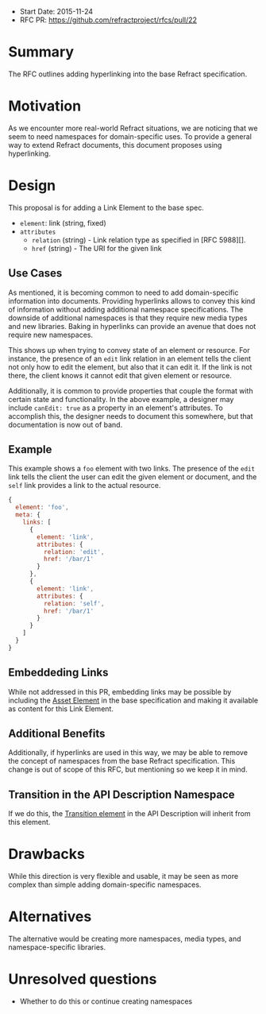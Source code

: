 - Start Date: 2015-11-24
- RFC PR: https://github.com/refractproject/rfcs/pull/22

# Summary

The RFC outlines adding hyperlinking into the base Refract specification.

# Motivation

As we encounter more real-world Refract situations, we are noticing that we seem to need namespaces for domain-specific uses. To provide a general way to extend Refract documents, this document proposes using hyperlinking.

# Design

This proposal is for adding a Link Element to the base spec.

- `element`: link (string, fixed)
- `attributes`
    - `relation` (string) - Link relation type as specified in [RFC 5988][].
    - `href` (string) - The URI for the given link

## Use Cases

As mentioned, it is becoming common to need to add domain-specific information into documents. Providing hyperlinks allows to convey this kind of information without adding additional namespace specifications. The downside of additional namespaces is that they require new media types and new libraries. Baking in hyperlinks can provide an avenue that does not require new namespaces.

This shows up when trying to convey state of an element or resource. For instance, the presence of an `edit` link relation in an element tells the client not only how to edit the element, but also that it can edit it. If the link is not there, the client knows it cannot edit that given element or resource.

Additionally, it is common to provide properties that couple the format with certain state and functionality. In the above example, a designer may include `canEdit: true` as a property in an element's attributes. To accomplish this, the designer needs to document this somewhere, but that documentation is now out of band.

## Example

This example shows a `foo` element with two links. The presence of the `edit` link tells the client the user can edit the given element or document, and the `self` link provides a link to the actual resource.

```js
{
  element: 'foo',
  meta: {
    links: [
      {
        element: 'link',
        attributes: {
          relation: 'edit',
          href: '/bar/1'
        }
      },
      {
        element: 'link',
        attributes: {
          relation: 'self',
          href: '/bar/1'
        }
      }
    ]
  }
}
```

## Embeddeding Links

While not addressed in this PR, embedding links may be possible by including the [Asset Element](https://github.com/refractproject/refract-spec/blob/master/namespaces/api-description-namespace.md#asset-element) in the base specification and making it available as content for this Link Element.

## Additional Benefits

Additionally, if hyperlinks are used in this way, we may be able to remove the concept of namespaces from the base Refract specification. This change is out of scope of this RFC, but mentioning so we keep it in mind.

## Transition in the API Description Namespace

If we do this, the [Transition element](https://github.com/refractproject/refract-spec/blob/master/namespaces/api-description-namespace.md#transition-element) in the API Description will inherit from this element.

# Drawbacks

While this direction is very flexible and usable, it may be seen as more complex than simple adding domain-specific namespaces.

# Alternatives

The alternative would be creating more namespaces, media types, and namespace-specific libraries.

# Unresolved questions

* Whether to do this or continue creating namespaces
